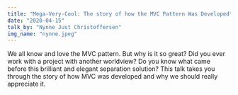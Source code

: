 ```yaml
---
title: "Mega-Very-Cool: The story of how the MVC Pattern Was Developed"
date: "2020-04-15"
talk_by: "Nynne Just Christoffersen"
img_name: "nynne.jpeg"
---
```


We all know and love the MVC pattern. But why is it so great? Did you ever work
with a project with another worldview? Do you know what came before this
brilliant and elegant separation solution? This talk takes you through the story
of how MVC was developed and why we should really appreciate it.
